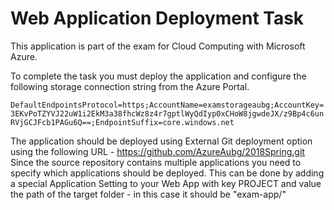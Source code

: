 # Web Application Deployment Task
This application is part of the exam for Cloud Computing with Microsoft Azure.

To complete the task you must deploy the application and configure the following storage connection string from the Azure Portal.

`DefaultEndpointsProtocol=https;AccountName=examstorageaubg;AccountKey=3EKvPoTZYVJ22uW1i2EkM3a38fhcWz8z4r7gptlWyQdIyp0xCHoW8jgwdeJX/z9Bp4c6unRVjGCJFcb1PAGu6Q==;EndpointSuffix=core.windows.net`

The application should be deployed using External Git deployment option using the following URL - https://github.com/AzureAubg/2018Spring.git  
Since the source repository contains multiple applications you need to specify which applications should be deployed. 
This can be done by adding a special Application Setting to your Web App with key PROJECT and value the path of the target folder - in this case it should be "exam-app/"
